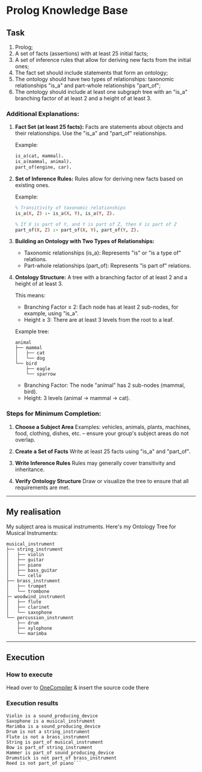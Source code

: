 # Prolog Knowledge Base
## Task
1. Prolog;
2. A set of facts (assertions) with at least 25 initial facts;
3. A set of inference rules that allow for deriving new facts from the initial ones;
4. The fact set should include statements that form an ontology;
5. The ontology should have two types of relationships: taxonomic relationships "is_a" and part-whole relationships "part_of";
6. The ontology should include at least one subgraph tree with an "is_a" branching factor of at least 2 and a height of at least 3.

### Additional Explanations:

1. **Fact Set (at least 25 facts):**
   Facts are statements about objects and their relationships.
   Use the "is_a" and "part_of" relationships.

   Example:
   ```prolog
   is_a(cat, mammal).
   is_a(mammal, animal).
   part_of(engine, car).
   ```

2. **Set of Inference Rules:**
   Rules allow for deriving new facts based on existing ones.

   Example:
   ```prolog
   % Transitivity of taxonomic relationships
   is_a(X, Z) :- is_a(X, Y), is_a(Y, Z).

   % If X is part of Y, and Y is part of Z, then X is part of Z
   part_of(X, Z) :- part_of(X, Y), part_of(Y, Z).
   ```

3. **Building an Ontology with Two Types of Relationships:**
   - Taxonomic relationships (is_a): Represents "is" or "is a type of" relations.
   - Part-whole relationships (part_of): Represents "is part of" relations.

4. **Ontology Structure:**
   A tree with a branching factor of at least 2 and a height of at least 3.

   This means:
   - Branching Factor ≥ 2: Each node has at least 2 sub-nodes, for example, using "is_a".
   - Height ≥ 3: There are at least 3 levels from the root to a leaf.

   Example tree:
   ```
   animal
   ├── mammal
   │   ├── cat
   │   └── dog
   └── bird
       ├── eagle
       └── sparrow
   ```
   - Branching Factor: The node "animal" has 2 sub-nodes (mammal, bird).
   - Height: 3 levels (animal → mammal → cat).

### Steps for Minimum Completion:
1. **Choose a Subject Area**
   Examples: vehicles, animals, plants, machines, food, clothing, dishes, etc. – ensure your group's subject areas do not overlap.

2. **Create a Set of Facts**
   Write at least 25 facts using "is_a" and "part_of".

3. **Write Inference Rules**
   Rules may generally cover transitivity and inheritance.

4. **Verify Ontology Structure**
   Draw or visualize the tree to ensure that all requirements are met.


---
## My realisation
My subject area is musical instruments. Here's my Ontology Tree for Musical Instruments:

```
musical_instrument
├── string_instrument
│   ├── violin
│   ├── guitar
│   ├── piano
│   ├── bass_guitar
│   └── cello
├── brass_instrument
│   ├── trumpet
│   └── trombone
├─ woodwind_instrument
│   ├── flute
│   ├── clarinet
│   └── saxophone
└── percussion_instrument
    ├── drum
    ├── xylophone
    └── marimba
```
---
## Execution
### How to execute
Head over to [OneCompiler](https://onecompiler.com/prolog) & insert the source code there

### Execution results
````Guitar is a musical_instrument
Violin is a sound_producing_device
Saxophone is a musical_instrument
Marimba is a sound_producing_device
Drum is not a string_instrument
Flute is not a brass_instrument
String is part_of musical_instrument
Bow is part_of string_instrument
Hammer is part_of sound_producing_device
Drumstick is not part_of brass_instrument
Reed is not part_of piano```
